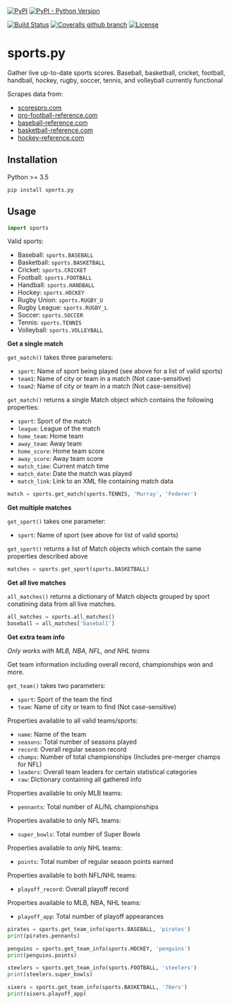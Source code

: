 [![PyPI](https://img.shields.io/pypi/v/sports.py.svg)](https://pypi.python.org/pypi/sports.py/)
[![PyPI - Python Version](https://img.shields.io/pypi/pyversions/sports.py.svg)](https://pypi.python.org/pypi/sports.py/)

[![Build Status](https://travis-ci.org/evansloan/sports.py.svg?branch=master)](https://travis-ci.org/evansloan/sports.py)
[![Coveralls github branch](https://img.shields.io/coveralls/github/evansloan/sports.py/master.svg)](https://coveralls.io/github/evansloan/sports.py?branch=master)
[![License](https://img.shields.io/github/license/evansloan/sports.py.svg)](https://github.com/evansloan/sports.py/blob/master/LICENSE)


# sports.py
Gather live up-to-date sports scores. Baseball, basketball, cricket, football, handball, hockey, rugby, soccer, tennis, and volleyball currently functional

Scrapes data from:
- [scorespro.com](https://www.scorespro.com/)
- [pro-football-reference.com](https://www.pro-football-reference.com/)
- [baseball-reference.com](https://www.baseball-reference.com/)
- [basketball-reference.com](https://www.basketball-reference.com/)
- [hockey-reference.com](https://www.hockey-reference.com/)

## Installation
Python >= 3.5

`pip install sports.py`

## Usage

```python
import sports
```

Valid sports:
- Baseball: `sports.BASEBALL`
- Basketball: `sports.BASKETBALL`
- Cricket: `sports.CRICKET`
- Football: `sports.FOOTBALL`
- Handball: `sports.HANDBALL`
- Hockey: `sports.HOCKEY`
- Rugby Union: `sports.RUGBY_U`
- Rugby League: `sports.RUGBY_L`
- Soccer: `sports.SOCCER`
- Tennis: `sports.TENNIS`
- Volleyball: `sports.VOLLEYBALL`

**Get a single match**

`get_match()` takes three parameters:

- `sport`: Name of sport being played (see above for a list of valid sports)
- `team1`: Name of city or team in a match (Not case-sensitive)
- `team2`: Name of city or team in a match (Not case-sensitive)

`get_match()` returns a single Match object which contains the following properties:
- `sport`: Sport of the match
- `league`: League of the match
- `home_team`: Home team
- `away_team`: Away team
- `home_score`: Home team score
- `away_score`: Away team score
- `match_time`: Current match time
- `match_date`: Date the match was played
- `match_link`: Link to an XML file containing match data

```python
match = sports.get_match(sports.TENNIS, 'Murray', 'Federer')
```

**Get multiple matches**

`get_sport()` takes one parameter:
- `sport`: Name of sport (see above for list of valid sports)

`get_sport()` returns a list of Match objects which contain the same properties described above

```python
matches = sports.get_sport(sports.BASKETBALL)
```

**Get all live matches**

`all_matches()` returns a dictionary of Match objects grouped by sport conatining data from all live matches.

```python
all_matches = sports.all_matches()
baseball = all_matches['baseball']
```

**Get extra team info**

*Only works with MLB, NBA, NFL, and NHL teams*

Get team information including overall record, championships won and more.

`get_team()` takes two parameters:
- `sport`: Sport of the team the find
- `team`: Name of city or team to find (Not case-sensitive)

Properties available to all valid teams/sports:
- `name`: Name of the team
- `seasons`: Total number of seasons played
- `record`: Overall regular season record
- `champs`: Number of total championships (Includes pre-merger champs for NFL)
- `leaders`: Overall team leaders for certain statistical categories
- `raw`: Dictionary containing all gathered info

Properties available to only MLB teams:
- `pennants`: Total number of AL/NL championships

Properties available to only NFL teams:
- `super_bowls`: Total number of Super Bowls

Properties available to only NHL teams:
- `points`: Total number of regular season points earned

Properties available to both NFL/NHL teams:
- `playoff_record`: Overall playoff record

Properties available to MLB, NBA, NHL teams:
- `playoff_app`: Total number of playoff appearances

```python
pirates = sports.get_team_info(sports.BASEBALL, 'pirates')
print(pirates.pennants)

penguins = sports.get_team_info(sports.HOCKEY, 'penguins')
print(penguins.points)

steelers = sports.get_team_info(sports.FOOTBALL, 'steelers')
print(steelers.super_bowls)

sixers = sports.get_team_info(sports.BASKETBALL, '76ers')
print(sixers.playoff_app)
```
